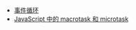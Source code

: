 
* [事件循环](http://www.ruanyifeng.com/blog/2014/10/event-loop.html)
* [JavaScript 中的 macrotask 和 microtask](https://jakearchibald.com/2015/tasks-microtasks-queues-and-schedules/)
